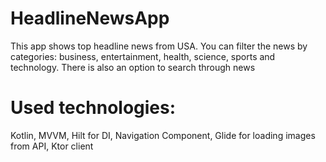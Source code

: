 # HeadlineNewsApp
This app shows top headline news from USA. You can filter the news by categories: business, entertainment, health, science, sports and technology. There is also an option to search through news
# Used technologies:
Kotlin, MVVM, Hilt for DI, Navigation Component, Glide for loading images from API, Ktor client
